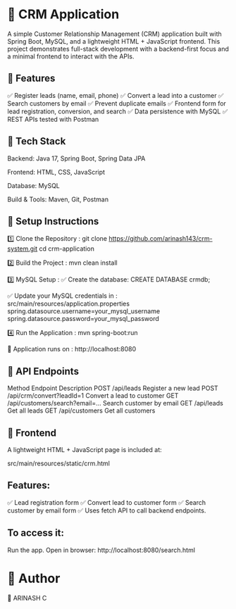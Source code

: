 # 📄 CRM Application
A simple Customer Relationship Management (CRM) application built with Spring Boot, MySQL, and a lightweight HTML + JavaScript frontend.
This project demonstrates full-stack development with a backend-first focus and a minimal frontend to interact with the APIs.

## 🔷 Features
✅ Register leads (name, email, phone)
✅ Convert a lead into a customer
✅ Search customers by email
✅ Prevent duplicate emails
✅ Frontend form for lead registration, conversion, and search
✅ Data persistence with MySQL
✅ REST APIs tested with Postman

## 🔷 Tech Stack
Backend: Java 17, Spring Boot, Spring Data JPA

Frontend: HTML, CSS, JavaScript

Database: MySQL

Build & Tools: Maven, Git, Postman

## 🔷 Setup Instructions

1️⃣ Clone the Repository : 
git clone <https://github.com/arinash143/crm-system.git>
cd crm-application

2️⃣ Build the Project : 
mvn clean install

3️⃣ MySQL Setup : 
✅ Create the database:
CREATE DATABASE crmdb;

✅ Update your MySQL credentials in : 
src/main/resources/application.properties
spring.datasource.username=your_mysql_username
spring.datasource.password=your_mysql_password

4️⃣ Run the Application : 
mvn spring-boot:run

📌 Application runs on :
http://localhost:8080

## 🔷 API Endpoints
Method	Endpoint                        	Description
POST	  /api/leads	                   Register a new lead
POST	  /api/crm/convert?leadId=1 	   Convert a lead to customer
GET	    /api/customers/search?email=...	Search customer by email
GET	    /api/leads	                    Get all leads
GET   	/api/customers	                Get all customers

## 🔷 Frontend
A lightweight HTML + JavaScript page is included at:

src/main/resources/static/crm.html

## Features:
✅ Lead registration form
✅ Convert lead to customer form
✅ Search customer by email form
✅ Uses fetch API to call backend endpoints.

## To access it:

Run the app.
Open in browser:
http://localhost:8080/search.html

# 📄 Author
👤 ARINASH C
